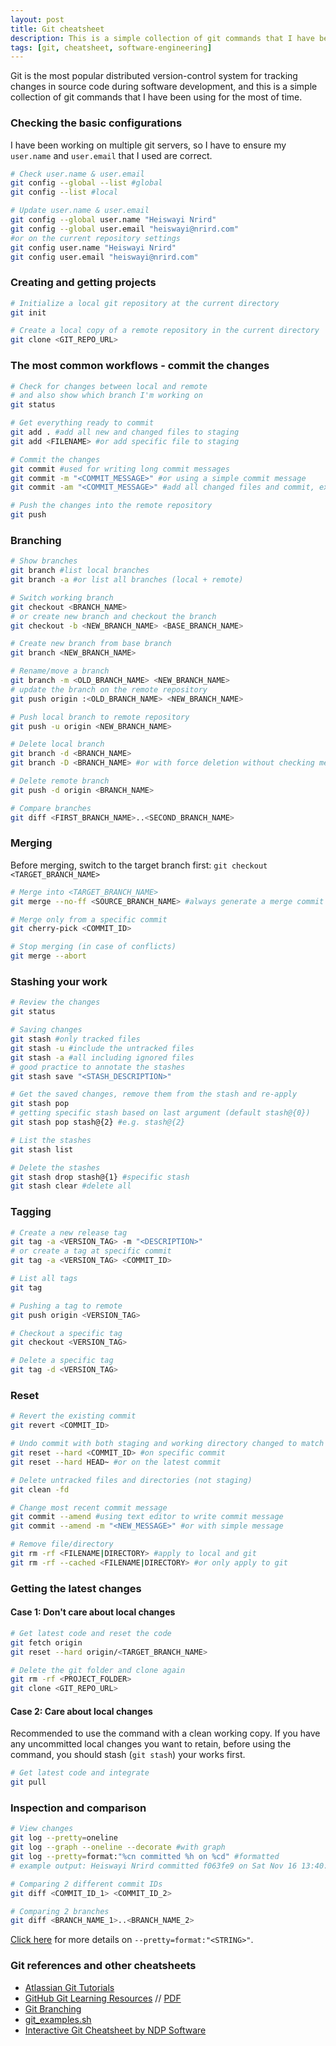 ```yaml
---
layout: post
title: Git cheatsheet
description: This is a simple collection of git commands that I have been using for the most of time.
tags: [git, cheatsheet, software-engineering]
---
```


Git is the most popular distributed version-control system for tracking changes in source code during software development, and this is a simple collection of git commands that I have been using for the most of time.

### Checking the basic configurations

I have been working on multiple git servers, so I have to ensure my `user.name` and `user.email` that I used are correct.

```bash
# Check user.name & user.email
git config --global --list #global
git config --list #local

# Update user.name & user.email
git config --global user.name "Heiswayi Nrird"
git config --global user.email "heiswayi@nrird.com"
#or on the current repository settings
git config user.name "Heiswayi Nrird"
git config user.email "heiswayi@nrird.com"
```

### Creating and getting projects

```bash
# Initialize a local git repository at the current directory
git init

# Create a local copy of a remote repository in the current directory
git clone <GIT_REPO_URL>
```

### The most common workflows - commit the changes

```bash
# Check for changes between local and remote
# and also show which branch I'm working on
git status

# Get everything ready to commit
git add . #add all new and changed files to staging
git add <FILENAME> #or add specific file to staging

# Commit the changes
git commit #used for writing long commit messages
git commit -m "<COMMIT_MESSAGE>" #or using a simple commit message
git commit -am "<COMMIT_MESSAGE>" #add all changed files and commit, except the new files

# Push the changes into the remote repository
git push
```

### Branching

```bash
# Show branches
git branch #list local branches
git branch -a #or list all branches (local + remote)

# Switch working branch
git checkout <BRANCH_NAME>
# or create new branch and checkout the branch
git checkout -b <NEW_BRANCH_NAME> <BASE_BRANCH_NAME>

# Create new branch from base branch
git branch <NEW_BRANCH_NAME>

# Rename/move a branch
git branch -m <OLD_BRANCH_NAME> <NEW_BRANCH_NAME>
# update the branch on the remote repository
git push origin :<OLD_BRANCH_NAME> <NEW_BRANCH_NAME>

# Push local branch to remote repository
git push -u origin <NEW_BRANCH_NAME>

# Delete local branch
git branch -d <BRANCH_NAME>
git branch -D <BRANCH_NAME> #or with force deletion without checking merged status

# Delete remote branch
git push -d origin <BRANCH_NAME>

# Compare branches
git diff <FIRST_BRANCH_NAME>..<SECOND_BRANCH_NAME>
```

### Merging

Before merging, switch to the target branch first: `git checkout <TARGET_BRANCH_NAME>`

```bash
# Merge into <TARGET_BRANCH_NAME>
git merge --no-ff <SOURCE_BRANCH_NAME> #always generate a merge commit

# Merge only from a specific commit
git cherry-pick <COMMIT_ID>

# Stop merging (in case of conflicts)
git merge --abort
```

### Stashing your work

```bash
# Review the changes
git status

# Saving changes
git stash #only tracked files
git stash -u #include the untracked files
git stash -a #all including ignored files
# good practice to annotate the stashes
git stash save "<STASH_DESCRIPTION>"

# Get the saved changes, remove them from the stash and re-apply
git stash pop
# getting specific stash based on last argument (default stash@{0})
git stash pop stash@{2} #e.g. stash@{2}

# List the stashes
git stash list

# Delete the stashes
git stash drop stash@{1} #specific stash
git stash clear #delete all
```

### Tagging

```bash
# Create a new release tag
git tag -a <VERSION_TAG> -m "<DESCRIPTION>"
# or create a tag at specific commit
git tag -a <VERSION_TAG> <COMMIT_ID>

# List all tags
git tag

# Pushing a tag to remote
git push origin <VERSION_TAG>

# Checkout a specific tag
git checkout <VERSION_TAG>

# Delete a specific tag
git tag -d <VERSION_TAG>
```

### Reset

```bash
# Revert the existing commit
git revert <COMMIT_ID>

# Undo commit with both staging and working directory changed to match the repo
git reset --hard <COMMIT_ID> #on specific commit
git reset --hard HEAD~ #or on the latest commit

# Delete untracked files and directories (not staging)
git clean -fd

# Change most recent commit message
git commit --amend #using text editor to write commit message
git commit --amend -m "<NEW_MESSAGE>" #or with simple message

# Remove file/directory
git rm -rf <FILENAME|DIRECTORY> #apply to local and git
git rm -rf --cached <FILENAME|DIRECTORY> #or only apply to git
```

### Getting the latest changes

#### Case 1: Don't care about local changes

```bash
# Get latest code and reset the code
git fetch origin
git reset --hard origin/<TARGET_BRANCH_NAME>

# Delete the git folder and clone again
git rm -rf <PROJECT_FOLDER>
git clone <GIT_REPO_URL>
```

#### Case 2: Care about local changes

Recommended to use the command with a clean working copy. If you have any uncommitted local changes you want to retain, before using the command, you should stash (`git stash`) your works first.

```bash
# Get latest code and integrate
git pull
```

### Inspection and comparison

```bash
# View changes
git log --pretty=oneline
git log --graph --oneline --decorate #with graph
git log --pretty=format:"%cn committed %h on %cd" #formatted
# example output: Heiswayi Nrird committed f063fe9 on Sat Nov 16 13:40:35 2019 +0800

# Comparing 2 different commit IDs
git diff <COMMIT_ID_1> <COMMIT_ID_2>

# Comparing 2 branches
git diff <BRANCH_NAME_1>..<BRANCH_NAME_2>
```

[Click here](https://mirrors.edge.kernel.org/pub/software/scm/git/docs/git-log.html#_pretty_formats) for more details on `--pretty=format:"<STRING>"`.

### Git references and other cheatsheets

- [Atlassian Git Tutorials](https://www.atlassian.com/git/tutorials/setting-up-a-repository)
- [GitHub Git Learning Resources](http://try.github.io/) // [PDF](https://github.github.com/training-kit/downloads/github-git-cheat-sheet.pdf)
- [Git Branching](https://gist.github.com/digitaljhelms/4287848)
- [git_examples.sh](https://gist.github.com/heiswayi/ee92a4d1d12cd88dd1cf28dd4c7499c0)
- [Interactive Git Cheatsheet by NDP Software](https://ndpsoftware.com/git-cheatsheet.html)